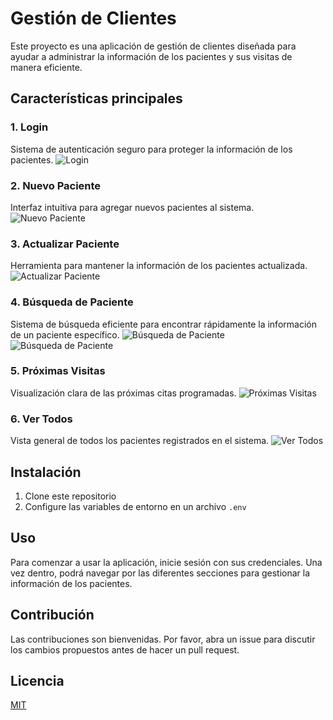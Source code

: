 # Gestión de Clientes

Este proyecto es una aplicación de gestión de clientes diseñada para ayudar a administrar la información de los pacientes y sus visitas de manera eficiente.

## Características principales
### 1. Login
Sistema de autenticación seguro para proteger la información de los pacientes.
![Login](https://i.postimg.cc/1XdPvbcv/login.png)

### 2. Nuevo Paciente
Interfaz intuitiva para agregar nuevos pacientes al sistema.
![Nuevo Paciente](https://i.postimg.cc/0295ThfP/nuevo.png)

### 3. Actualizar Paciente
Herramienta para mantener la información de los pacientes actualizada.
![Actualizar Paciente](https://i.postimg.cc/1tJyq8gh/edit.png)

### 4. Búsqueda de Paciente
Sistema de búsqueda eficiente para encontrar rápidamente la información de un paciente específico.
![Búsqueda de Paciente](https://i.postimg.cc/wv66MXjQ/buscar.png)
![Búsqueda de Paciente](https://i.postimg.cc/SRRk7m8X/buscar2.png)

### 5. Próximas Visitas
Visualización clara de las próximas citas programadas.
![Próximas Visitas](https://i.postimg.cc/Yq4tvqMZ/proxima.png)

### 6. Ver Todos
Vista general de todos los pacientes registrados en el sistema.
![Ver Todos](https://i.postimg.cc/zX98KZfB/todos.png)

## Instalación

1. Clone este repositorio
2. Configure las variables de entorno en un archivo `.env`


## Uso

Para comenzar a usar la aplicación, inicie sesión con sus credenciales. Una vez dentro, podrá navegar por las diferentes secciones para gestionar la información de los pacientes.

## Contribución

Las contribuciones son bienvenidas. Por favor, abra un issue para discutir los cambios propuestos antes de hacer un pull request.

## Licencia

[MIT](https:pendiente.com)
